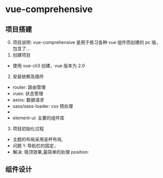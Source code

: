<!--
 * @Author: your name
 * @Date: 2021-07-10 15:43:49
 * @LastEditTime: 2021-07-10 15:59:44
 * @LastEditors: Please set LastEditors
 * @Description: In User Settings Edit
 * @FilePath: \notes\study notes\vue\vue综合项目.md
-->

# vue-comprehensive

## 项目搭建

0. 项目说明: vue-comprehensive 是用于练习各种 vue 组件而创建的 pc 版，包含了...
1. 创建项目

-   使用 vue-cli3 创建，vue 版本为 2.0

2. 安装依赖及插件

-   router: 路由管理
-   vuex: 状态管理
-   axios: 数据请求
-   sass/sass-loader: css 预处理
-
-   element-ui: 主要的组件库

3. 项目初始化过程

-   主题的布局采用圣杯布局,
-   问题 1: 导航栏的固定，
-   解决: 吸顶效果,最简单的处理 position:

## 组件设计
